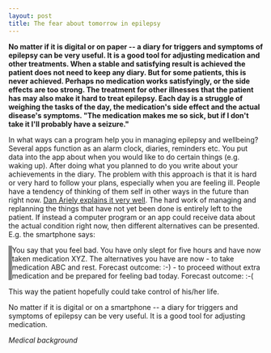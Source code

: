 ```yaml
---
layout: post
title: The fear about tomorrow in epilepsy
---
```


**No matter if it is digital or on paper -- a diary for triggers and symptoms of epilepsy can be very useful. It is a good tool for adjusting medication and other treatments. When a stable and satisfying result is achieved the patient does not need to keep any diary. But for some patients, this is never achieved. Perhaps no medication works satisfyingly, or the side effects are too strong. The treatment for other illnesses that the patient has may also make it hard to treat epilepsy. Each day is a struggle of weighing the tasks of the day, the medication's side effect and the actual disease's symptoms. "The medication makes me so sick, but if I don't take it I'll probably have a seizure."**

In what ways can a program help you in managing epilepsy and wellbeing? Several apps function as an alarm clock, diaries, reminders etc. You put data into the app about when you would like to do certain things (e.g. waking up). After doing what you planned to do you write about your achievements in the diary. The problem with this approach is that it is hard or very hard to follow your plans, especially when you are feeling ill. People have a tendency of thinking of them self in other ways in the future than right now. <a href="https://www.youtube.com/watch?v=uvvQrqIRLGU">Dan Ariely explains it very well</a>. The hard work of managing and replanning the things that have not yet been done is entirely left to the patient. If instead a computer program or an app could receive data about the actual condition right now, then different alternatives can be presented. E.g. the smartphone says:

<link href="https://afeld.github.io/emoji-css/emoji.css" rel="stylesheet">
<p style="border-left:0.5em solid #888888">You say that you feel bad. You have only slept for five hours and have now taken medication XYZ. The alternatives you have are now
   - to take medication ABC and rest. Forecast outcome: :-)
   - to proceed without extra medication and be prepared for feeling bad today. Forecast outcome: :-(
</p>

This way the patient hopefully could take control of his/her life.

No matter if it is digital or on a smartphone -- a diary for triggers and symptoms of epilepsy can be very useful. It is a good tool for adjusting medication.


*Medical background*



